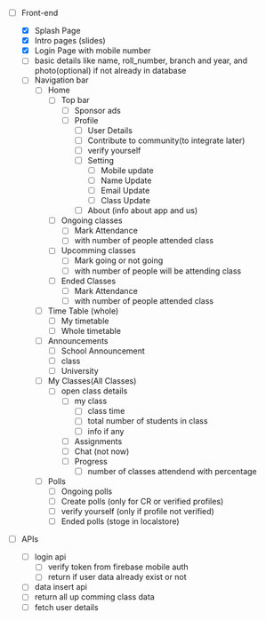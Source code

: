 -   [ ] Front-end

    -   [x] Splash Page
    -   [x] Intro pages (slides)
    -   [x] Login Page with mobile number
    -   [ ] basic details like name, roll_number, branch and year, and photo(optional) if not already in database
    -   [ ] Navigation bar
        -   [ ] Home
            -   [ ] Top bar
                -   [ ] Sponsor ads
                -   [ ] Profile
                    -   [ ] User Details
                    -   [ ] Contribute to community(to integrate later)
                    -   [ ] verify yourself
                    -   [ ] Setting
                        -   [ ] Mobile update
                        -   [ ] Name Update
                        -   [ ] Email Update
                        -   [ ] Class Update
                    -   [ ] About (info about app and us)
            -   [ ] Ongoing classes
                -   [ ] Mark Attendance
                -   [ ] with number of people attended class
            -   [ ] Upcomming classes
                -   [ ] Mark going or not going
                -   [ ] with number of people will be attending class
            -   [ ] Ended Classes
                -   [ ] Mark Attendance
                -   [ ] with number of people attended class
        -   [ ] Time Table (whole)
            -   [ ] My timetable
            -   [ ] Whole timetable
        -   [ ] Announcements
            -   [ ] School Announcement
            -   [ ] class
            -   [ ] University
        -   [ ] My Classes(All Classes)
            -   [ ] open class details
                -   [ ] my class
                    -   [ ] class time
                    -   [ ] total number of students in class
                    -   [ ] info if any
                -   [ ] Assignments
                -   [ ] Chat (not now)
                -   [ ] Progress
                    -   [ ] number of classes attendend with percentage
        -   [ ] Polls
            -   [ ] Ongoing polls
            -   [ ] Create polls (only for CR or verified profiles)
            -   [ ] verify yourself (only if profile not verified)
            -   [ ] Ended polls (stoge in localstore)

-   [ ] APIs
    -   [ ] login api
        -   [ ] verify token from firebase mobile auth
        -   [ ] return if user data already exist or not
    -   [ ] data insert api
    -   [ ] return all up comming class data
    -   [ ] fetch user details
